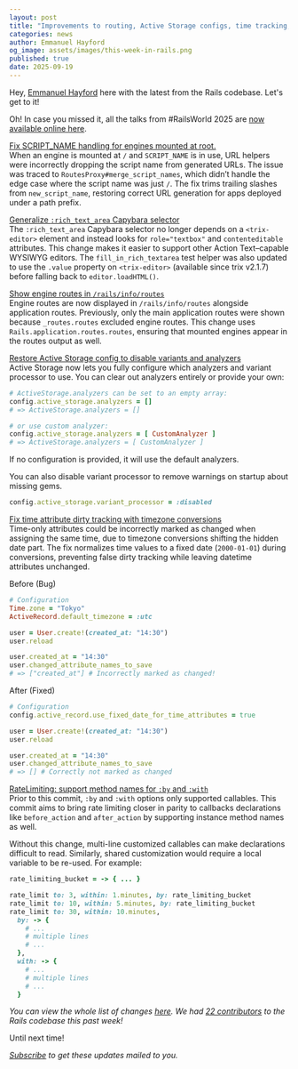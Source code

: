 ```yaml
---
layout: post
title: "Improvements to routing, Active Storage configs, time tracking, and more"
categories: news
author: Emmanuel Hayford
og_image: assets/images/this-week-in-rails.png
published: true
date: 2025-09-19
---
```



Hey, [Emmanuel Hayford](https://x.com/siaw23) here with the latest from the Rails codebase. Let's get to it!

Oh! In case you missed it, all the talks from #RailsWorld 2025 are [now available online here](https://www.youtube.com/playlist?list=PLHFP2OPUpCebhAv1ZWb_978cTl1o-yue-).


[Fix SCRIPT_NAME handling for engines mounted at root.](https://github.com/rails/rails/pull/55668)  
When an engine is mounted at `/` and `SCRIPT_NAME` is in use, URL helpers were incorrectly dropping the script name from generated URLs. The issue was traced to `RoutesProxy#merge_script_names`, which didn’t handle the edge case where the script name was just `/`. The fix trims trailing slashes from `new_script_name`, restoring correct URL generation for apps deployed under a path prefix.


[Generalize `:rich_text_area` Capybara selector](https://github.com/rails/rails/pull/55666)  
The `:rich_text_area` Capybara selector no longer depends on a `<trix-editor>` element and instead looks for `role="textbox"` and `contenteditable` attributes. This change makes it easier to support other Action Text–capable WYSIWYG editors. The `fill_in_rich_textarea` test helper was also updated to use the `.value` property on `<trix-editor>` (available since trix v2.1.7) before falling back to `editor.loadHTML()`.


[Show engine routes in `/rails/info/routes`](https://github.com/rails/rails/pull/55635)  
Engine routes are now displayed in `/rails/info/routes` alongside application routes. Previously, only the main application routes were shown because `_routes.routes` excluded engine routes. This change uses `Rails.application.routes.routes`, ensuring that mounted engines appear in the routes output as well.


[Restore Active Storage config to disable variants and analyzers](https://github.com/rails/rails/pull/55303)  
Active Storage now lets you fully configure which analyzers and variant processor to use. You can clear out analyzers entirely or provide your own:

```ruby
# ActiveStorage.analyzers can be set to an empty array:
config.active_storage.analyzers = []
# => ActiveStorage.analyzers = []

# or use custom analyzer:
config.active_storage.analyzers = [ CustomAnalyzer ]
# => ActiveStorage.analyzers = [ CustomAnalyzer ]
```

If no configuration is provided, it will use the default analyzers.

You can also disable variant processor to remove warnings on startup about missing gems.

```ruby
config.active_storage.variant_processor = :disabled
```


[Fix time attribute dirty tracking with timezone conversions](https://github.com/rails/rails/pull/55298)  
Time-only attributes could be incorrectly marked as changed when assigning the same time, due to timezone conversions shifting the hidden date part. The fix normalizes time values to a fixed date (`2000-01-01`) during conversions, preventing false dirty tracking while leaving datetime attributes unchanged.

Before (Bug)
  ```ruby
  # Configuration
  Time.zone = "Tokyo"
  ActiveRecord.default_timezone = :utc

  user = User.create!(created_at: "14:30")
  user.reload

  user.created_at = "14:30"
  user.changed_attribute_names_to_save
  # => ["created_at"] # Incorrectly marked as changed!
  ```

After (Fixed)
  ```ruby
  # Configuration
  config.active_record.use_fixed_date_for_time_attributes = true

  user = User.create!(created_at: "14:30")
  user.reload

  user.created_at = "14:30"
  user.changed_attribute_names_to_save
  # => [] # Correctly not marked as changed
  ```


[RateLimiting: support method names for `:by` and `:with`](https://github.com/rails/rails/pull/53146)  
Prior to this commit, `:by` and `:with` options only supported callables. This commit aims to bring rate limiting closer in parity to callbacks declarations like `before_action` and `after_action` by supporting instance method names as well.

Without this change, multi-line customized callables can make declarations difficult to read. Similarly, shared customization would require a local variable to be re-used. For example:

  ```ruby
  rate_limiting_bucket = -> { ... }

  rate_limit to: 3, within: 1.minutes, by: rate_limiting_bucket
  rate_limit to: 10, within: 5.minutes, by: rate_limiting_bucket
  rate_limit to: 30, within: 10.minutes,
    by: -> {
      # ...
      # multiple lines
      # ...
    },
    with: -> {
      # ...
      # multiple lines
      # ...
    }
  ```


_You can view the whole list of changes [here](https://github.com/rails/rails/compare/@%7B2025-09-12%7D...main@%7B2025-09-19%7D)._
_We had [22 contributors](https://contributors.rubyonrails.org/contributors/in-time-window/20250912-20250919) to the Rails codebase this past week!_

Until next time!

_[Subscribe](https://world.hey.com/this.week.in.rails) to get these updates mailed to you._
